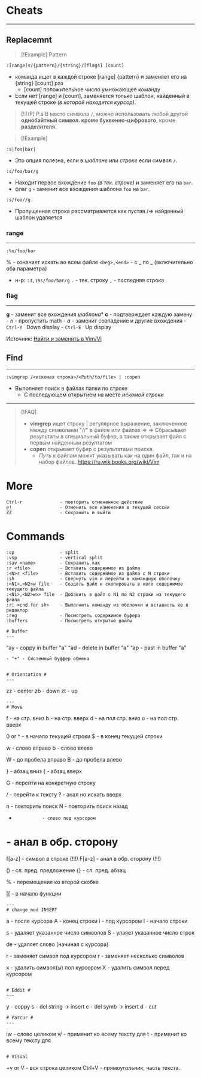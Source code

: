 # Cheats
---
## Replacemnt
>[!Example] Pattern
```vim
:[range]s/{pattern}/{string}/[flags] [count]
```
- команда ищет в каждой строке [range] {pattern} и заменяет его на {string} [count] раз
    - [count] положительное число умножающее команду
- Если нет [range] и [count], заменяется только шаблон, найденный в текущей строке *(в которой находится курсор)*.

>[!TIP] P.s
> В место символа `/`, можно использовать любой другой **однобайтный символ. кроме буквенно-цифрового**, кроме **разделителя**.

>[!Example]
```vim
:s|foo|bar|
```
- Это опция полезна, если в *шаблоне* или *строке* если символ `/`.

```vim
:s/foo/bar/g
```
- Находит первое вхождение `foo` *(в тек. строке)* и заменяет его на `bar`.
- флаг `g` - заменит все вхождения шаблона `foo` на `bar`.

```vim
:s/foo//g
```
- Пропущенная строка рассматривается как пустая /=> найденный шаблон удаляется

### range
---
```viml
:%s/foo/bar
```
% - означает искать во всем файле
`<beg>,<end>` - с _ по _ (включительно оба параметра)
- н-р: `:3,10s/foo/bar/g`
	`.` - тек. строку
	`,` - последняя строка



### flag
---
**g** - заменит все вхождения *шаблона**
**c** - подтверждает каждую замену
    - *n* - пропустить math
    - *a* - заменит совпадение и другие вхождения
        - `Ctrl-Y ` Down display
        - `Ctrl-E ` Up display

Источник: [Найти и заменить в Vim/Vi](https://andreyex.ru/linux/najti-i-zamenit-v-vim-vi/)
## Find
---
```vim
:vimgrep /<искомая строка>/<Puth/to/file> | :copen
```
- Выполняет поиск в файлах папки по строке
    - С последующем открытием на месте *искомой строки*
****

>[!FAQ]
> - **vimgrep** ищет строку | регулярное выражение, заключенное между символами "//" в файле или файлах \=>
>   \=> Сбрасывает результаты в специальный буфер, а также открывает файл с первым найденным резултатом
> - **copen** открывает буфер с результатами поиска. 
>   - *Путь* к файлам можкт указывать как на один файл, так и на набор файлов.
> https://ru.wikibooks.org/wiki/Vim
# More 
```
Ctrl-r              - повторить отмененное действие
e!                  - Отменить все изменения в текущей сессии
ZZ                  - Сохранить и выйти
```
# Commands 
```
:sp 			    - split
:vsp 			    - vertical split
:sav <name> 	    - Сохранить как
:r <file>  		    - Вставить содержимое из файла
:<N>r <file>        - Вставить содержимое из файла с N строки
:sh 			    - Свернуть vim и перейти в командную оболочку
:<N1>,<N2>w file    - Создвть файл и скопировать в него содержимое текущего файла
:<N1>,<N2>w>> file  - Добавить в файл с N1 по N2 строки из текущего файла
:r! <cnd for sh>    - Выполнить команду из оболочки и встависть ее в редактор
:reg 				- Посмотреть содержимое буфера
:buffers			- Посмотреть открытые файлы

# Buffer
---
```
"ay                 - coppy in buffer "a" 
"ad                 - delete in buffer "a"
"ap                 - past in buffer "a"
```
- "+" - Системный буффер обмена


# Orientation #
---
```
zz              - center
zb              - down
zt              - up
```
---
# Move
```
<CTR>f 			- на стр. вниз
<CTR>b 			- на стр. вверх
<CTR>d 			- на пол стр. вниз
<CTR>u 			- на пол стр. вверх

0 or ^ 			- в начало текущей строки
$ 				- в конец текущей строки

w 				- слово вправо
b 				- слово влево

W 				- до пробела вправо
B 				- до пробела влево

} 				- абзац вниз
{ 				- абзац вверх

<number>G 		- перейти на конкретную строку

/<word><CR> 	- перейти к тексту
?<word><CR> 	- анал но искать вверх

n 				- повторить поиск
N 				- повторить поиск назад

*               - слово под курсором
#               - анал в обр. сторону

f[a-z]          - символ в строке       (!!!)
F[a-z]          - анал в обр. сторону   (!!!)

()              - сл. пред. предложение
{}              - сл. пред. абзац 

%               - перемещение ко второй скобке

[[ 				- в начало функции
```
---
# change mod INSERT 
```
a                   - после курсора
A                   - конец строки
i                   - под курсором
I                   - начало строки

<n>s                - удаляет указанное число символов
<n>S                - улаяет указанное число строк

de                  - удаляет слово (начиная с курсора)

r<symb>             - заменяет символ под курсором
<count>r<symb>      - заменяет несколько символов

<count>x            - удалить символ(ы) пол курсором
X                   - удалить символ перед курсором
```

# Eddit #
---
```
y                   - coppy
s                   - del string -> insert
c                   - del symb -> insert 
d                   - cut 
```
# Parcur #
---
```
iw                          - слово целиком 
v/<text><Enter><eddit-func> - применит <eddit-func> ко всему тексту для <text> 
<eddit-func>t<text>         - применит <eddit-func> ко всему тексту для <text> 
```

# Visual
```
+v or V             - вся строка целиком
Ctrl+V              - прямоугольник, часть текста.
```

